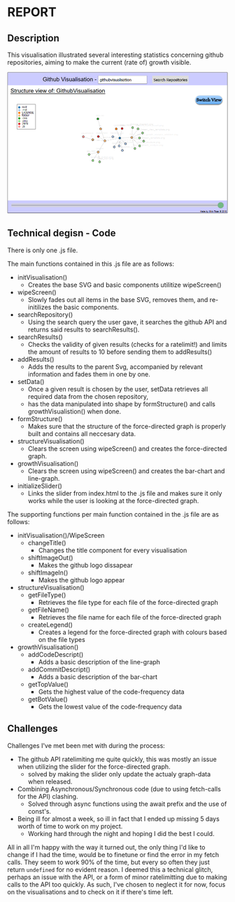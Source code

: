 # REPORT

## Description

This visualisation illustrated several interesting statistics concerning github repositories, 
aiming to make the current (rate of) growth visible.

![search results](https://github.com/LunarLite/GithubVisualisation/blob/master/doc/Screen_application.png?raw=true?raw=true)

## Technical degisn - Code

There is only one .js file.  

The main functions contained in this .js file are as follows:  
* initVisualisation()
  * Creates the base SVG and basic components utilitize wipeScreen()
* wipeScreen()
  * Slowly fades out all items in the base SVG, removes them, and re-initilizes the basic components.
* searchRepository()
  * Using the search query the user gave, it searches the github API and returns said results to searchResults().
* searchResults()
  * Checks the validity of given results (checks for a ratelimit!) and limits the amount of results to 10 before sending them to addResults()
* addResults()
  * Adds the results to the parent Svg, accompanied by relevant information and fades them in one by one.
* setData()
  * Once a given result is chosen by the user, setData retrieves all required data from the chosen repository, 
  * has the data manipulated into shape by formStructure() and calls growthVisualistion() when done.
* formStructure()
  * Makes sure that the structure of the force-directed graph is properly built and contains all neccesary data.
* structureVisualisation()
  * Clears the screen using wipeScreen() and creates the force-directed graph.
* growthVisualisation()
  * Clears the screen using wipeScreen() and creates the bar-chart and line-graph.
* initializeSlider()
  * Links the slider from index.html to the .js file and makes sure it only works while the user is looking at the force-directed graph.

The supporting functions per main function contained in the .js file are as follows:  
* initVisualisation()/WipeScreen
  * changeTitle()
    * Changes the title component for every visualisation
  * shiftImageOut()
    * Makes the github logo dissapear
  * shiftImageIn()
    * Makes the github logo appear
* structureVisualisation()
  * getFileType()
    * Retrieves the file type for each file of the force-directed graph
  * getFileName()
    * Retrieves the file name for each file of the force-directed graph
  * createLegend()
    * Creates a legend for the force-directed graph with colours based on the file types
* growthVisualisation()
  * addCodeDescript()
    * Adds a basic description of the line-graph
  * addCommitDescript()
    * Adds a basic description of the bar-chart
  * getTopValue()
    * Gets the highest value of the code-frequency data
  * getBotValue()
    * Gets the lowest value of the code-frequency data

## Challenges

Challenges I've met been met with during the process:
* The github API ratelimiting me quite quickly, this was mostly an issue when utilizing the slider for the force-directed graph.
  * solved by making the slider only update the actualy graph-data when released.
* Combining Asynchronous/Synchronous code (due to using fetch-calls for the API) clashing.
  * Solved through async functions using the await prefix and the use of const's.
* Being ill for almost a week, so ill in fact that I ended up missing 5 days worth of time to work on my project.
  * Working hard through the night and hoping I did the best I could.

All in all I'm happy with the way it turned out, the only thing I'd like to change if I had the time, 
would be to finetune or find the error in my fetch calls.
They seem to work 90% of the time, but every so often they just return `undefined` for no evident reason.
I deemed this a technical glitch, perhaps an issue with the API, or a form of minor ratelimitting due to making calls to the API too quickly.
As such, I've chosen to neglect it for now, focus on the visualisations and to check on it if there's time left.


